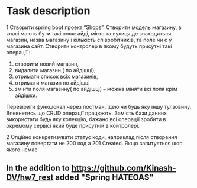 # Task description
 
1 Створити spring boot проект “Shops”. Створити модель магазину, в класі мають
бути такі поля: айді, місто та вулиця де знаходиться магазин, назва магазину і
кількість співробітників, та поле чи є у магазина сайт. Створити контролер в
якому будуть присутні такі операції :  
1) створити новий магазин,  
2) видалити магазин ( по айдішці),  
3) отримати список всіх магазинів,  
4) отримати магазин по айдішці  
5) змінти поля магазину( по айдішці) – можна міняти всі поля крім айдішки.  

Перевірити функціонал через постман, ідею чи будь яку іншу тулзовину.
Впевнетись що CRUD операції працюють. Замість бази данних використати будь
яку колекцію, бажано всі операції зробити в окремому сервісі який буде
присутній в контролері.

2 Опційно конкретизувати статус коди, наприклад після створення магазину
повертати не 200 код а 201 Created. Якщо запитується шоп якого немає

## In the addition to https://github.com/Kinash-DV/hw7_rest added "Spring HATEOAS"